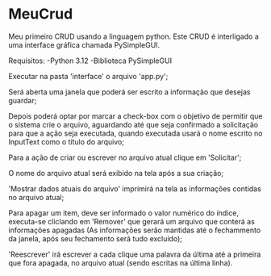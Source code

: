 # MeuCrud
 Meu primeiro CRUD usando a linguagem python. Este CRUD é interligado a uma interface gráfica chamada PySimpleGUI.

 Requisitos:
 -Python 3.12
 -Biblioteca PySimpleGUI

 Executar na pasta 'interface' o arquivo 'app.py';
 
 Será aberta uma janela que poderá ser escrito a informação que desejas guardar;
 
 Depois poderá optar por marcar a check-box com o objetivo de permitir que o sistema crie o arquivo, aguardando até que seja confirmado a solicitação para que a ação seja executada, 
 quando executada usará o nome escrito no InputText como o título do arquivo;
 
 Para a ação de criar ou escrever no arquivo atual clique em 'Solicitar';

 O nome do arquivo atual será exibido na tela após a sua criação;

 'Mostrar dados atuais do arquivo' imprimirá na tela as informações contidas no arquivo atual;

 Para apagar um item, deve ser informado o valor numérico do índice, executa-se cliclando em 'Remover' que gerará um arquivo que conterá
 as informações apagadas (As informações serão mantidas até o fechammento da janela, após seu fechamento será tudo excluído);

 'Reescrever' irá escrever a cada clique uma palavra da última até a primeira que fora apagada, no arquivo atual (sendo escritas na última linha).
